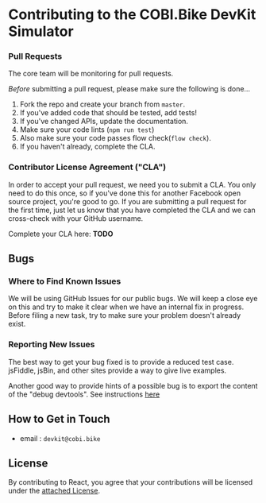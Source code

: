 # Contributing to the COBI.Bike DevKit Simulator

### Pull Requests

The core team will be monitoring for pull requests.

*Before* submitting a pull request, please make sure the following is done…

1. Fork the repo and create your branch from `master`.
2. If you've added code that should be tested, add tests!
3. If you've changed APIs, update the documentation.
4. Make sure your code lints (`npm run test`)
5. Also make sure your code passes flow check(`flow check`).
6. If you haven't already, complete the CLA.

### Contributor License Agreement ("CLA")

In order to accept your pull request, we need you to submit a CLA. You only need to do this once, so if you've done this for another Facebook open source project, you're good to go. If you are submitting a pull request for the first time, just let us know that you have completed the CLA and we can cross-check with your GitHub username.

Complete your CLA here: **TODO**

## Bugs

### Where to Find Known Issues

We will be using GitHub Issues for our public bugs. We will keep a close eye on this and try to make it clear when we have an internal fix in progress. Before filing a new task, try to make sure your problem doesn't already exist.

### Reporting New Issues

The best way to get your bug fixed is to provide a reduced test case. jsFiddle, jsBin, and other sites provide a way to give live examples.

Another good way to provide hints of a possible bug is to export the content of the "debug devtools". See instructions [here](https://developers.google.com/web/tools/chrome-devtools/console/#saving_the_history)

## How to Get in Touch

* email : `devkit@cobi.bike`

## License

By contributing to React, you agree that your contributions will be licensed under the [attached License](LICENSE).
